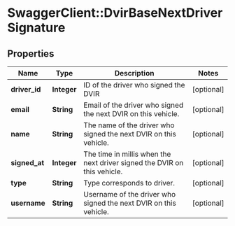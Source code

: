 # SwaggerClient::DvirBaseNextDriverSignature

## Properties
Name | Type | Description | Notes
------------ | ------------- | ------------- | -------------
**driver_id** | **Integer** | ID of the driver who signed the DVIR | [optional] 
**email** | **String** | Email of the  driver who signed the next DVIR on this vehicle. | [optional] 
**name** | **String** | The name of the driver who signed the next DVIR on this vehicle. | [optional] 
**signed_at** | **Integer** | The time in millis when the next driver signed the DVIR on this vehicle. | [optional] 
**type** | **String** | Type corresponds to driver. | [optional] 
**username** | **String** | Username of the  driver who signed the next DVIR on this vehicle. | [optional] 


